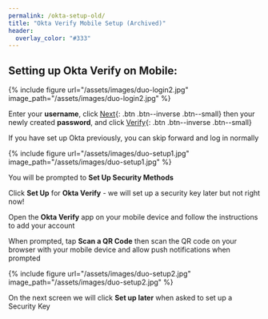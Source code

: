 ```yaml
---
permalink: /okta-setup-old/
title: "Okta Verify Mobile Setup (Archived)"
header:
  overlay_color: "#333"
---
```

## Setting up Okta Verify on Mobile:

{% include figure url="/assets/images/duo-login2.jpg" image_path="/assets/images/duo-login2.jpg" %}

Enter your __username__, click [Next](){: .btn .btn--inverse .btn--small} then your newly created __password__, and click [Verify](){: .btn .btn--inverse .btn--small}

If you have set up Okta previously, you can skip forward and log in normally

{% include figure url="/assets/images/duo-setup1.jpg" image_path="/assets/images/duo-setup1.jpg" %}

You will be prompted to __Set Up Security Methods__

Click __Set Up__ for __Okta Verify__ - we will set up a security key later but not right now!

Open the __Okta Verify__ app on your mobile device and follow the instructions to add your account

When prompted, tap __Scan a QR Code__ then scan the QR code on your browser with your mobile device and allow push notifications when prompted

{% include figure url="/assets/images/duo-setup2.jpg" image_path="/assets/images/duo-setup2.jpg" %}

On the next screen we will click __Set up later__ when asked to set up a Security Key
